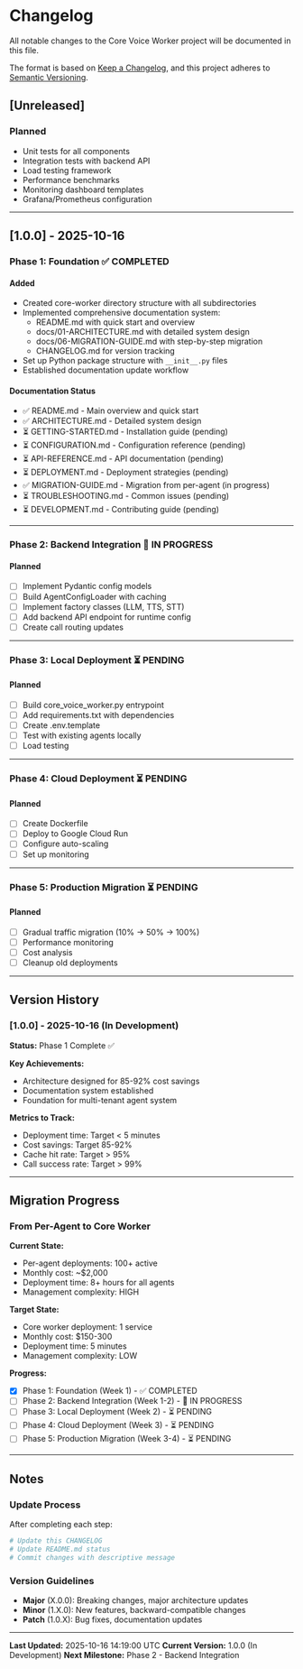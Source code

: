 # Changelog

All notable changes to the Core Voice Worker project will be documented in this file.

The format is based on [Keep a Changelog](https://keepachangelog.com/en/1.0.0/),
and this project adheres to [Semantic Versioning](https://semver.org/spec/v2.0.0.html).

## [Unreleased]

### Planned
- Unit tests for all components
- Integration tests with backend API
- Load testing framework
- Performance benchmarks
- Monitoring dashboard templates
- Grafana/Prometheus configuration

---

## [1.0.0] - 2025-10-16

### Phase 1: Foundation ✅ COMPLETED

#### Added
- Created core-worker directory structure with all subdirectories
- Implemented comprehensive documentation system:
  - README.md with quick start and overview
  - docs/01-ARCHITECTURE.md with detailed system design
  - docs/06-MIGRATION-GUIDE.md with step-by-step migration
  - CHANGELOG.md for version tracking
- Set up Python package structure with `__init__.py` files
- Established documentation update workflow

#### Documentation Status
- ✅ README.md - Main overview and quick start
- ✅ ARCHITECTURE.md - Detailed system design
- ⏳ GETTING-STARTED.md - Installation guide (pending)
- ⏳ CONFIGURATION.md - Configuration reference (pending)
- ⏳ API-REFERENCE.md - API documentation (pending)
- ⏳ DEPLOYMENT.md - Deployment strategies (pending)
- ✅ MIGRATION-GUIDE.md - Migration from per-agent (in progress)
- ⏳ TROUBLESHOOTING.md - Common issues (pending)
- ⏳ DEVELOPMENT.md - Contributing guide (pending)

---

### Phase 2: Backend Integration 🚧 IN PROGRESS

#### Planned
- [ ] Implement Pydantic config models
- [ ] Build AgentConfigLoader with caching
- [ ] Implement factory classes (LLM, TTS, STT)
- [ ] Add backend API endpoint for runtime config
- [ ] Create call routing updates

---

### Phase 3: Local Deployment ⏳ PENDING

#### Planned
- [ ] Build core_voice_worker.py entrypoint
- [ ] Add requirements.txt with dependencies
- [ ] Create .env.template
- [ ] Test with existing agents locally
- [ ] Load testing

---

### Phase 4: Cloud Deployment ⏳ PENDING

#### Planned
- [ ] Create Dockerfile
- [ ] Deploy to Google Cloud Run
- [ ] Configure auto-scaling
- [ ] Set up monitoring

---

### Phase 5: Production Migration ⏳ PENDING

#### Planned
- [ ] Gradual traffic migration (10% → 50% → 100%)
- [ ] Performance monitoring
- [ ] Cost analysis
- [ ] Cleanup old deployments

---

## Version History

### [1.0.0] - 2025-10-16 (In Development)
**Status:** Phase 1 Complete ✅

**Key Achievements:**
- Architecture designed for 85-92% cost savings
- Documentation system established
- Foundation for multi-tenant agent system

**Metrics to Track:**
- Deployment time: Target < 5 minutes
- Cost savings: Target 85-92%
- Cache hit rate: Target > 95%
- Call success rate: Target > 99%

---

## Migration Progress

### From Per-Agent to Core Worker

**Current State:**
- Per-agent deployments: 100+ active
- Monthly cost: ~$2,000
- Deployment time: 8+ hours for all agents
- Management complexity: HIGH

**Target State:**
- Core worker deployment: 1 service
- Monthly cost: $150-300
- Deployment time: 5 minutes
- Management complexity: LOW

**Progress:**
- [x] Phase 1: Foundation (Week 1) - ✅ COMPLETED
- [ ] Phase 2: Backend Integration (Week 1-2) - 🚧 IN PROGRESS
- [ ] Phase 3: Local Deployment (Week 2) - ⏳ PENDING
- [ ] Phase 4: Cloud Deployment (Week 3) - ⏳ PENDING
- [ ] Phase 5: Production Migration (Week 3-4) - ⏳ PENDING

---

## Notes

### Update Process

After completing each step:
```bash
# Update this CHANGELOG
# Update README.md status
# Commit changes with descriptive message
```

### Version Guidelines

- **Major** (X.0.0): Breaking changes, major architecture updates
- **Minor** (1.X.0): New features, backward-compatible changes
- **Patch** (1.0.X): Bug fixes, documentation updates

---

**Last Updated:** 2025-10-16 14:19:00 UTC
**Current Version:** 1.0.0 (In Development)
**Next Milestone:** Phase 2 - Backend Integration

